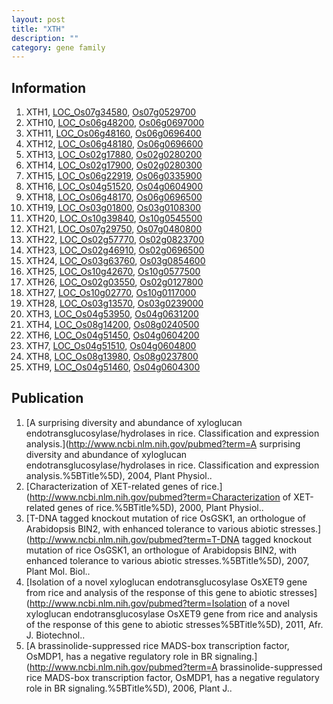 ```yaml
---
layout: post
title: "XTH"
description: ""
category: gene family
---
```


## Information
1. XTH1, [LOC_Os07g34580](http://rice.plantbiology.msu.edu/cgi-bin/ORF_infopage.cgi?orf=LOC_Os07g34580), [Os07g0529700](http://rapdb.dna.affrc.go.jp/viewer/gbrowse_details/irgsp1?name=Os07g0529700)
2. XTH10, [LOC_Os06g48200](http://rice.plantbiology.msu.edu/cgi-bin/ORF_infopage.cgi?orf=LOC_Os06g48200), [Os06g0697000](http://rapdb.dna.affrc.go.jp/viewer/gbrowse_details/irgsp1?name=Os06g0697000)
3. XTH11, [LOC_Os06g48160](http://rice.plantbiology.msu.edu/cgi-bin/ORF_infopage.cgi?orf=LOC_Os06g48160), [Os06g0696400](http://rapdb.dna.affrc.go.jp/viewer/gbrowse_details/irgsp1?name=Os06g0696400)
4. XTH12, [LOC_Os06g48180](http://rice.plantbiology.msu.edu/cgi-bin/ORF_infopage.cgi?orf=LOC_Os06g48180), [Os06g0696600](http://rapdb.dna.affrc.go.jp/viewer/gbrowse_details/irgsp1?name=Os06g0696600)
5. XTH13, [LOC_Os02g17880](http://rice.plantbiology.msu.edu/cgi-bin/ORF_infopage.cgi?orf=LOC_Os02g17880), [Os02g0280200](http://rapdb.dna.affrc.go.jp/viewer/gbrowse_details/irgsp1?name=Os02g0280200)
6. XTH14, [LOC_Os02g17900](http://rice.plantbiology.msu.edu/cgi-bin/ORF_infopage.cgi?orf=LOC_Os02g17900), [Os02g0280300](http://rapdb.dna.affrc.go.jp/viewer/gbrowse_details/irgsp1?name=Os02g0280300)
7. XTH15, [LOC_Os06g22919](http://rice.plantbiology.msu.edu/cgi-bin/ORF_infopage.cgi?orf=LOC_Os06g22919), [Os06g0335900](http://rapdb.dna.affrc.go.jp/viewer/gbrowse_details/irgsp1?name=Os06g0335900)
8. XTH16, [LOC_Os04g51520](http://rice.plantbiology.msu.edu/cgi-bin/ORF_infopage.cgi?orf=LOC_Os04g51520), [Os04g0604900](http://rapdb.dna.affrc.go.jp/viewer/gbrowse_details/irgsp1?name=Os04g0604900)
9. XTH18, [LOC_Os06g48170](http://rice.plantbiology.msu.edu/cgi-bin/ORF_infopage.cgi?orf=LOC_Os06g48170), [Os06g0696500](http://rapdb.dna.affrc.go.jp/viewer/gbrowse_details/irgsp1?name=Os06g0696500)
10. XTH19, [LOC_Os03g01800](http://rice.plantbiology.msu.edu/cgi-bin/ORF_infopage.cgi?orf=LOC_Os03g01800), [Os03g0108300](http://rapdb.dna.affrc.go.jp/viewer/gbrowse_details/irgsp1?name=Os03g0108300)
11. XTH20, [LOC_Os10g39840](http://rice.plantbiology.msu.edu/cgi-bin/ORF_infopage.cgi?orf=LOC_Os10g39840), [Os10g0545500](http://rapdb.dna.affrc.go.jp/viewer/gbrowse_details/irgsp1?name=Os10g0545500)
12. XTH21, [LOC_Os07g29750](http://rice.plantbiology.msu.edu/cgi-bin/ORF_infopage.cgi?orf=LOC_Os07g29750), [Os07g0480800](http://rapdb.dna.affrc.go.jp/viewer/gbrowse_details/irgsp1?name=Os07g0480800)
13. XTH22, [LOC_Os02g57770](http://rice.plantbiology.msu.edu/cgi-bin/ORF_infopage.cgi?orf=LOC_Os02g57770), [Os02g0823700](http://rapdb.dna.affrc.go.jp/viewer/gbrowse_details/irgsp1?name=Os02g0823700)
14. XTH23, [LOC_Os02g46910](http://rice.plantbiology.msu.edu/cgi-bin/ORF_infopage.cgi?orf=LOC_Os02g46910), [Os02g0696500](http://rapdb.dna.affrc.go.jp/viewer/gbrowse_details/irgsp1?name=Os02g0696500)
15. XTH24, [LOC_Os03g63760](http://rice.plantbiology.msu.edu/cgi-bin/ORF_infopage.cgi?orf=LOC_Os03g63760), [Os03g0854600](http://rapdb.dna.affrc.go.jp/viewer/gbrowse_details/irgsp1?name=Os03g0854600)
16. XTH25, [LOC_Os10g42670](http://rice.plantbiology.msu.edu/cgi-bin/ORF_infopage.cgi?orf=LOC_Os10g42670), [Os10g0577500](http://rapdb.dna.affrc.go.jp/viewer/gbrowse_details/irgsp1?name=Os10g0577500)
17. XTH26, [LOC_Os02g03550](http://rice.plantbiology.msu.edu/cgi-bin/ORF_infopage.cgi?orf=LOC_Os02g03550), [Os02g0127800](http://rapdb.dna.affrc.go.jp/viewer/gbrowse_details/irgsp1?name=Os02g0127800)
18. XTH27, [LOC_Os10g02770](http://rice.plantbiology.msu.edu/cgi-bin/ORF_infopage.cgi?orf=LOC_Os10g02770), [Os10g0117000](http://rapdb.dna.affrc.go.jp/viewer/gbrowse_details/irgsp1?name=Os10g0117000)
19. XTH28, [LOC_Os03g13570](http://rice.plantbiology.msu.edu/cgi-bin/ORF_infopage.cgi?orf=LOC_Os03g13570), [Os03g0239000](http://rapdb.dna.affrc.go.jp/viewer/gbrowse_details/irgsp1?name=Os03g0239000)
20. XTH3, [LOC_Os04g53950](http://rice.plantbiology.msu.edu/cgi-bin/ORF_infopage.cgi?orf=LOC_Os04g53950), [Os04g0631200](http://rapdb.dna.affrc.go.jp/viewer/gbrowse_details/irgsp1?name=Os04g0631200)
21. XTH4, [LOC_Os08g14200](http://rice.plantbiology.msu.edu/cgi-bin/ORF_infopage.cgi?orf=LOC_Os08g14200), [Os08g0240500](http://rapdb.dna.affrc.go.jp/viewer/gbrowse_details/irgsp1?name=Os08g0240500)
22. XTH6, [LOC_Os04g51450](http://rice.plantbiology.msu.edu/cgi-bin/ORF_infopage.cgi?orf=LOC_Os04g51450), [Os04g0604200](http://rapdb.dna.affrc.go.jp/viewer/gbrowse_details/irgsp1?name=Os04g0604200)
23. XTH7, [LOC_Os04g51510](http://rice.plantbiology.msu.edu/cgi-bin/ORF_infopage.cgi?orf=LOC_Os04g51510), [Os04g0604800](http://rapdb.dna.affrc.go.jp/viewer/gbrowse_details/irgsp1?name=Os04g0604800)
24. XTH8, [LOC_Os08g13980](http://rice.plantbiology.msu.edu/cgi-bin/ORF_infopage.cgi?orf=LOC_Os08g13980), [Os08g0237800](http://rapdb.dna.affrc.go.jp/viewer/gbrowse_details/irgsp1?name=Os08g0237800)
25. XTH9, [LOC_Os04g51460](http://rice.plantbiology.msu.edu/cgi-bin/ORF_infopage.cgi?orf=LOC_Os04g51460), [Os04g0604300](http://rapdb.dna.affrc.go.jp/viewer/gbrowse_details/irgsp1?name=Os04g0604300)

## Publication
1. [A surprising diversity and abundance of xyloglucan endotransglucosylase/hydrolases in rice. Classification and expression analysis.](http://www.ncbi.nlm.nih.gov/pubmed?term=A surprising diversity and abundance of xyloglucan endotransglucosylase/hydrolases in rice. Classification and expression analysis.%5BTitle%5D), 2004, Plant Physiol..
2. [Characterization of XET-related genes of rice.](http://www.ncbi.nlm.nih.gov/pubmed?term=Characterization of XET-related genes of rice.%5BTitle%5D), 2000, Plant Physiol..
3. [T-DNA tagged knockout mutation of rice OsGSK1, an orthologue of Arabidopsis BIN2, with enhanced tolerance to various abiotic stresses.](http://www.ncbi.nlm.nih.gov/pubmed?term=T-DNA tagged knockout mutation of rice OsGSK1, an orthologue of Arabidopsis BIN2, with enhanced tolerance to various abiotic stresses.%5BTitle%5D), 2007, Plant Mol. Biol..
4. [Isolation of a novel xyloglucan endotransglucosylase OsXET9 gene from rice and analysis of the response of this gene to abiotic stresses](http://www.ncbi.nlm.nih.gov/pubmed?term=Isolation of a novel xyloglucan endotransglucosylase OsXET9 gene from rice and analysis of the response of this gene to abiotic stresses%5BTitle%5D), 2011, Afr. J. Biotechnol..
5. [A brassinolide-suppressed rice MADS-box transcription factor, OsMDP1, has a negative regulatory role in BR signaling.](http://www.ncbi.nlm.nih.gov/pubmed?term=A brassinolide-suppressed rice MADS-box transcription factor, OsMDP1, has a negative regulatory role in BR signaling.%5BTitle%5D), 2006, Plant J..


